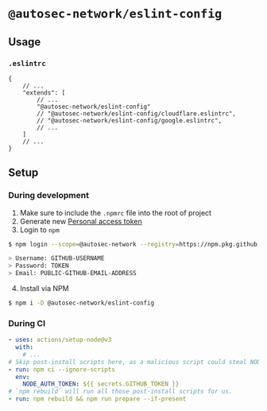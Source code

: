 # `@autosec-network/eslint-config`

## Usage

### `.eslintrc`

```jsonc
{
	// ...
	"extends": [
		// ...
		"@autosec-network/eslint-config"
		// "@autosec-network/eslint-config/cloudflare.eslintrc",
		// "@autosec-network/eslint-config/google.eslintrc",
		// ...
	]
	// ...
}
```

## Setup

### During development

1. Make sure to include the `.npmrc` file into the root of project
2. Generate new [Personal access token](https://github.com/settings/tokens/new)
3. Login to `npm`

```bash
$ npm login --scope=@autosec-network --registry=https://npm.pkg.github.com

> Username: GITHUB-USERNAME
> Password: TOKEN
> Email: PUBLIC-GITHUB-EMAIL-ADDRESS
```

4. Install via NPM

```bash
$ npm i -D @autosec-network/eslint-config
```

### During CI

```yaml
- uses: actions/setup-node@v3
  with:
    # ...
# Skip post-install scripts here, as a malicious script could steal NODE_AUTH_TOKEN.
- run: npm ci --ignore-scripts
  env:
    NODE_AUTH_TOKEN: ${{ secrets.GITHUB_TOKEN }}
# `npm rebuild` will run all those post-install scripts for us.
- run: npm rebuild && npm run prepare --if-present
```
